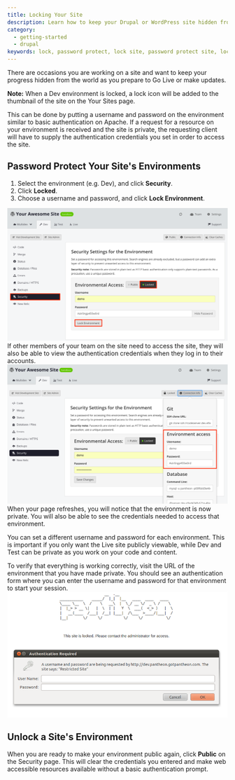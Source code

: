 ```yaml
---
title: Locking Your Site
description: Learn how to keep your Drupal or WordPress site hidden from the public for development or updates.
category:
  - getting-started
  - drupal
keywords: lock, password protect, lock site, password protect site, locked, lock environment, password protection, unlock a site, unlock an environment, remove password protection
---
```

There are occasions you are working on a site and want to keep your progress hidden from the world as you prepare to Go Live or make updates.

<div class="alert alert-info" role="alert"> <strong>Note:</strong> When a Dev environment is locked, a lock icon will be added to the thumbnail of the site on the Your Sites page.</div>

This can be done by putting a username and password on the environment similar to basic authentication on Apache. If a request for a resource on your environment is received and the site is private, the requesting client will have to supply the authentication credentials you set in order to access the site.

## Password Protect Your Site's Environments


1. Select the environment (e.g. Dev), and click **Security**.
2. Click **Locked**.
3. Choose a username and password, and click **Lock Environment**.

![Lock environment](/source/docs/assets/images/lock-environment.png)
If other members of your team on the site need to access the site, they will also be able to view the authentication credentials when they log in to their accounts.
![Credentials](/source/docs/assets/images/environment-access.png)
When your page refreshes, you will notice that the environment is now private. You will also be able to see the credentials needed to access that environment.

You can set a different username and password for each environment. This is important if you only want the Live site publicly viewable, while Dev and Test can be private as you work on your code and content.


To verify that everything is working correctly, visit the URL of the environment that you have made private. You should see an authentication form where you can enter the username and password for that environment to start your session.  
 ![](/source/docs/assets/images/desk_images/62465.png)
## Unlock a Site's Environment

When you are ready to make your environment public again, click **Public** on the Security page. This will clear the credentials you entered and make web accessible resources available without a basic authentication prompt.
